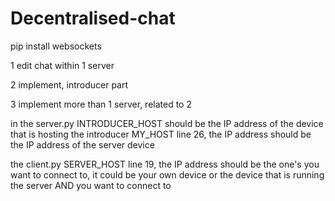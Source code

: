 # Decentralised-chat
pip install websockets

1 edit chat within 1 server

2 implement, introducer part

3 implement more than 1 server, related to 2

in the server.py INTRODUCER_HOST should be the IP address of the device that is hosting the introducer MY_HOST line 26, the IP address should be the IP address of the server device

the client.py SERVER_HOST line 19, the IP address should be the one's you want to connect to, it could be your own device or the device that is running the server AND you want to connect to